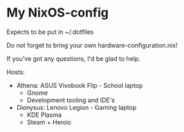 # My NixOS-config

Expects to be put in ~/.dotfiles

Do not forget to bring your own hardware-configuration.nix!

If you've got any questions, I'd be glad to help.

Hosts:
 - Athena: ASUS Vivobook Flip - School laptop
     - Gnome
     - Development tooling and IDE's
 - Dionysus: Lenovo Legion - Gaming laptop
     - KDE Plasma
     - Steam + Heroic
